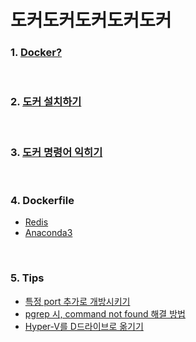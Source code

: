 
# 도커도커도커도커도커

### 1. [Docker?](./01.%20Docker.md)

&nbsp;

### 2. [도커 설치하기](./02.%20Install-docker.md)

&nbsp;

### 3. [도커 명령어 익히기](./03.%20Docker-command.md)

&nbsp;

### 4. Dockerfile

* [Redis](./04_01.%20Redis-in-docker.md)
* [Anaconda3](./04_02.%20Anaconda3-in-docker.md)

&nbsp;

### 5. Tips

* [특정 port 추가로 개방시키기](./05_01.%20특정%20port%20추가로%20개방시키기.md)
* [pgrep 시, command not found 해결 방법](05_02.%20pgrep시,%20command%20not%20found%20해결%20방법.md)
* [Hyper-V를 D드라이브로 옮기기](05_03.%20Hyper-V를%20D드라이브로%20옮기기.md)

&nbsp;
